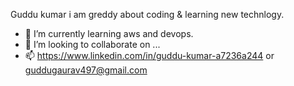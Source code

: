 Guddu kumar
i am greddy about coding & learning new technlogy.
- 🌱 I’m currently learning aws and devops.
- 💞️ I’m looking to collaborate on ...
- 📫 https://www.linkedin.com/in/guddu-kumar-a7236a244 or guddugaurav497@gmail.com

<!---
Guddukumar497/Guddukumar497 is a ✨ special ✨ repository because its `README.md` (this file) appears on your GitHub profile.
You can click the Preview link to take a look at your changes.
--->
